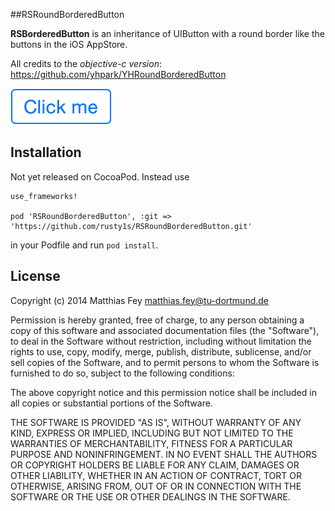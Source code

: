 ##RSRoundBorderedButton

**RSBorderedButton** is an inheritance of UIButton with a round border like the buttons in the iOS AppStore.

All credits to the *objective-c version*: https://github.com/yhpark/YHRoundBorderedButton

![Example](example.png?raw=true "Example")

## Installation

Not yet released on CocoaPod. Instead use

```
use_frameworks!

pod 'RSRoundBorderedButton', :git => 'https://github.com/rusty1s/RSRoundBorderedButton.git'
```

in your Podfile and run `pod install`.

## License

Copyright (c) 2014 Matthias Fey <matthias.fey@tu-dortmund.de>

Permission is hereby granted, free of charge, to any person obtaining a copy of this software and associated documentation files (the "Software"), to deal in the Software without restriction, including without limitation the rights to use, copy, modify, merge, publish, distribute, sublicense, and/or sell copies of the Software, and to permit persons to whom the Software is furnished to do so, subject to the following conditions:

The above copyright notice and this permission notice shall be included in all copies or substantial portions of the Software.

THE SOFTWARE IS PROVIDED "AS IS", WITHOUT WARRANTY OF ANY KIND, EXPRESS OR IMPLIED, INCLUDING BUT NOT LIMITED TO THE WARRANTIES OF MERCHANTABILITY, FITNESS FOR A PARTICULAR PURPOSE AND NONINFRINGEMENT. IN NO EVENT SHALL THE AUTHORS OR COPYRIGHT HOLDERS BE LIABLE FOR ANY CLAIM, DAMAGES OR OTHER LIABILITY, WHETHER IN AN ACTION OF CONTRACT, TORT OR OTHERWISE, ARISING FROM, OUT OF OR IN CONNECTION WITH THE SOFTWARE OR THE USE OR OTHER DEALINGS IN THE SOFTWARE.
